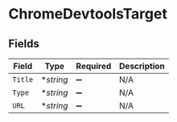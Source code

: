 # ChromeDevtoolsTarget


## Fields

| Field              | Type               | Required           | Description        |
| ------------------ | ------------------ | ------------------ | ------------------ |
| `Title`            | **string*          | :heavy_minus_sign: | N/A                |
| `Type`             | **string*          | :heavy_minus_sign: | N/A                |
| `URL`              | **string*          | :heavy_minus_sign: | N/A                |